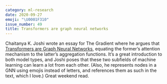 ```yaml
---
category: ml-research
date: 2020-09-27
emoji: "\U0001F310"
issue_number: 49
title: Transformers are graph neural networks
---
```


Chaitanya K. Joshi wrote an essay for The Gradient where he argues that [Transformers are Graph Neural Networks](https://thegradient.pub/transformers-are-graph-neural-networks/?utm_campaign=Dynamically%20Typed&utm_medium=email&utm_source=Revue%20newsletter), equating the former’s attention mechanism to the latter’s aggregation functions.
It’s a great introduction to both model types, and Joshi poses that these two subfields of machine learning can learn a lot from each other.
(Also, he represents nodes in a GNN using emojis instead of letters, and references them as such in the text, which I love.) Great weekend read.